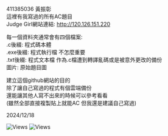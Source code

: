 411385036 黃振彰  
這裡有我寫過的所有AC題目  
Judge Girl網站連結: http://120.126.151.220

每一個資料夾通常會有四個檔案:  
.c後綴: 程式碼本體  
.exe後綴: 程式執行檔 不怎麼重要  
.txt後綴: 程式文本檔 作為.c檔遭到轉譯亂碼或是被意外更改的備份  
圖片: 原始題目圖

建立這個github網站的目的  
除了讓自己寫過的程式有個雲端備份  
還能讓其他人寫不出來的時候可以參考看看  
(雖然全部直接複製貼上就能AC 但我還是建議自己寫過)  

2024/12/18  

![Views](https://komarev.com/ghpvc/?username=huangzz02&color=blue)
![Views](https://komarev.com/ghpvc/?username=huangzz02=flat-square)
